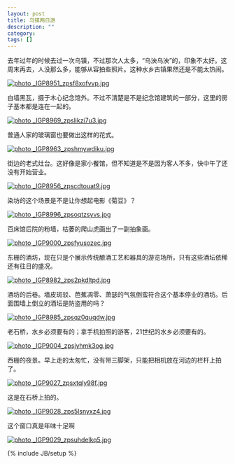 ```yaml
---
layout: post
title: 乌镇两日游
description: ""
category:
tags: []
---
```


去年过年的时候去过一次乌镇，不过那次人太多，“乌泱乌泱”的，印象不太好。这周末再去，人没那么多，能够从容拍些照片。这种水乡古镇果然还是不能太热闹。

<a href="http://s46.photobucket.com/user/bird_frank/media/_IGP8951_zpsf8xofvvp.jpg.html" target="_blank"><img src="http://i46.photobucket.com/albums/f136/bird_frank/_IGP8951_zpsf8xofvvp.jpg" border="0" alt=" photo _IGP8951_zpsf8xofvvp.jpg"/></a>

白墙黑瓦，摄于木心纪念馆外。不过不清楚是不是纪念馆建筑的一部分，这里的房子基本都是连在一起的。

<a href="http://s46.photobucket.com/user/bird_frank/media/_IGP8969_zpslikzi7u3.jpg.html" target="_blank"><img src="http://i46.photobucket.com/albums/f136/bird_frank/_IGP8969_zpslikzi7u3.jpg" border="0" alt=" photo _IGP8969_zpslikzi7u3.jpg"/></a>

普通人家的玻璃窗也要做出这样的花式。

<a href="http://s46.photobucket.com/user/bird_frank/media/_IGP8963_zpshmywdiku.jpg.html" target="_blank"><img src="http://i46.photobucket.com/albums/f136/bird_frank/_IGP8963_zpshmywdiku.jpg" border="0" alt=" photo _IGP8963_zpshmywdiku.jpg"/></a>


街边的老式灶台。这好像是家小餐馆，但不知道是不是因为客人不多，快中午了还没有开始营业。

<a href="http://s46.photobucket.com/user/bird_frank/media/_IGP8956_zpscdtouat9.jpg.html" target="_blank"><img src="http://i46.photobucket.com/albums/f136/bird_frank/_IGP8956_zpscdtouat9.jpg" border="0" alt=" photo _IGP8956_zpscdtouat9.jpg"/></a>

染坊的这个场景是不是让你想起电影《菊豆》？

<a href="http://s46.photobucket.com/user/bird_frank/media/_IGP8996_zpsoqtzsyvs.jpg.html" target="_blank"><img src="http://i46.photobucket.com/albums/f136/bird_frank/_IGP8996_zpsoqtzsyvs.jpg" border="0" alt=" photo _IGP8996_zpsoqtzsyvs.jpg"/></a>

百床馆后院的粉墙，枯萎的爬山虎画出了一副抽象画。

<a href="http://s46.photobucket.com/user/bird_frank/media/_IGP9000_zpsfyusozec.jpg.html" target="_blank"><img src="http://i46.photobucket.com/albums/f136/bird_frank/_IGP9000_zpsfyusozec.jpg" border="0" alt=" photo _IGP9000_zpsfyusozec.jpg"/></a>

东栅的酒坊，现在只是个展示传统酿酒工艺和器具的游览场所，只有这些酒坛依稀还有往日的盛况。

<a href="http://s46.photobucket.com/user/bird_frank/media/_IGP8982_zps2pkdltpd.jpg.html" target="_blank"><img src="http://i46.photobucket.com/albums/f136/bird_frank/_IGP8982_zps2pkdltpd.jpg" border="0" alt=" photo _IGP8982_zps2pkdltpd.jpg"/></a>

酒坊的后巷。墙皮斑驳、芭蕉凋零、萧瑟的气氛倒蛮符合这个基本停业的酒坊。后面围墙上倒立的酒坛是防盗用的吗？

<a href="http://s46.photobucket.com/user/bird_frank/media/_IGP8985_zpsqz0quqdw.jpg.html" target="_blank"><img src="http://i46.photobucket.com/albums/f136/bird_frank/_IGP8985_zpsqz0quqdw.jpg" border="0" alt=" photo _IGP8985_zpsqz0quqdw.jpg"/></a>

老石桥，水乡必须要有的；拿手机拍照的游客，21世纪的水乡必须要有的。

<a href="http://s46.photobucket.com/user/bird_frank/media/_IGP9004_zpsjyhmk3og.jpg.html" target="_blank"><img src="http://i46.photobucket.com/albums/f136/bird_frank/_IGP9004_zpsjyhmk3og.jpg" border="0" alt=" photo _IGP9004_zpsjyhmk3og.jpg"/></a>

西栅的夜景。早上走的太匆忙，没有带三脚架，只能把相机放在河边的栏杆上拍了。

<a href="http://s46.photobucket.com/user/bird_frank/media/_IGP9027_zpsxtqly98f.jpg.html" target="_blank"><img src="http://i46.photobucket.com/albums/f136/bird_frank/_IGP9027_zpsxtqly98f.jpg" border="0" alt=" photo _IGP9027_zpsxtqly98f.jpg"/></a>

这是在石桥上拍的。

<a href="http://s46.photobucket.com/user/bird_frank/media/_IGP9028_zps5lsnyxz4.jpg.html" target="_blank"><img src="http://i46.photobucket.com/albums/f136/bird_frank/_IGP9028_zps5lsnyxz4.jpg" border="0" alt=" photo _IGP9028_zps5lsnyxz4.jpg"/></a>

这个窗口真是年味十足啊

<a href="http://s46.photobucket.com/user/bird_frank/media/_IGP9029_zpsuhdelkq5.jpg.html" target="_blank"><img src="http://i46.photobucket.com/albums/f136/bird_frank/_IGP9029_zpsuhdelkq5.jpg" border="0" alt=" photo _IGP9029_zpsuhdelkq5.jpg"/></a>


{% include JB/setup %}

